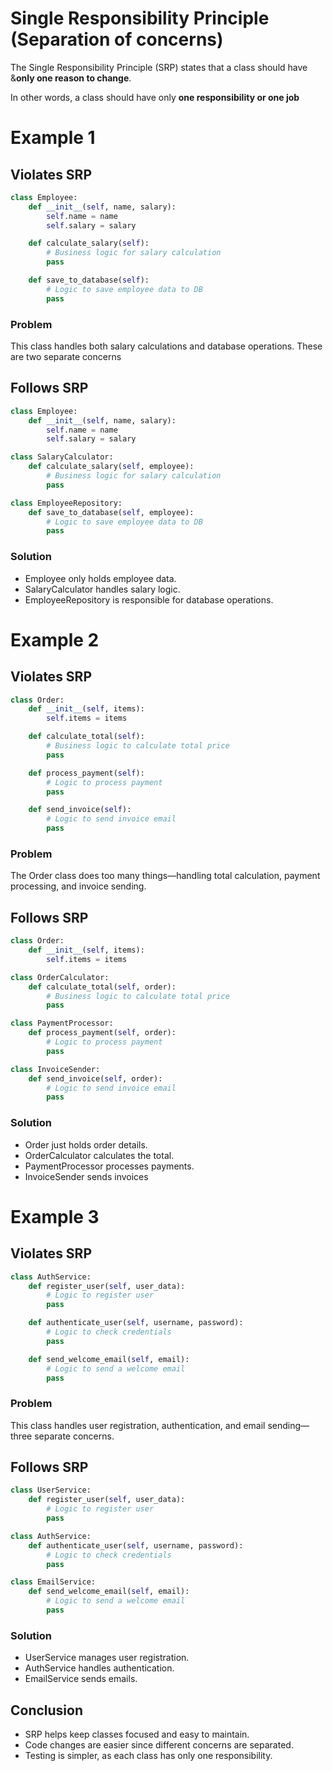 # Single Responsibility Principle (Separation of concerns)
The Single Responsibility Principle (SRP) states that a class should have &**only one reason to change**.

In other words, a class should have only **one responsibility or one job**

# Example 1
## Violates SRP
```python
class Employee:
    def __init__(self, name, salary):
        self.name = name
        self.salary = salary

    def calculate_salary(self):
        # Business logic for salary calculation
        pass

    def save_to_database(self):
        # Logic to save employee data to DB
        pass
```

### Problem
This class handles both salary calculations and database operations. These are two separate concerns

## Follows SRP
```python
class Employee:
    def __init__(self, name, salary):
        self.name = name
        self.salary = salary

class SalaryCalculator:
    def calculate_salary(self, employee):
        # Business logic for salary calculation
        pass

class EmployeeRepository:
    def save_to_database(self, employee):
        # Logic to save employee data to DB
        pass

```
### Solution
- Employee only holds employee data.
- SalaryCalculator handles salary logic.
- EmployeeRepository is responsible for database operations.

# Example 2
## Violates SRP
```python
class Order:
    def __init__(self, items):
        self.items = items

    def calculate_total(self):
        # Business logic to calculate total price
        pass

    def process_payment(self):
        # Logic to process payment
        pass

    def send_invoice(self):
        # Logic to send invoice email
        pass

```

### Problem
The Order class does too many things—handling total calculation, payment processing, and invoice sending.

## Follows SRP
```python
class Order:
    def __init__(self, items):
        self.items = items

class OrderCalculator:
    def calculate_total(self, order):
        # Business logic to calculate total price
        pass

class PaymentProcessor:
    def process_payment(self, order):
        # Logic to process payment
        pass

class InvoiceSender:
    def send_invoice(self, order):
        # Logic to send invoice email
        pass


```
### Solution
- Order just holds order details.
- OrderCalculator calculates the total.
- PaymentProcessor processes payments.
- InvoiceSender sends invoices

# Example 3
## Violates SRP
```python
class AuthService:
    def register_user(self, user_data):
        # Logic to register user
        pass

    def authenticate_user(self, username, password):
        # Logic to check credentials
        pass

    def send_welcome_email(self, email):
        # Logic to send a welcome email
        pass


```

### Problem
This class handles user registration, authentication, and email sending—three separate concerns.

## Follows SRP
```python
class UserService:
    def register_user(self, user_data):
        # Logic to register user
        pass

class AuthService:
    def authenticate_user(self, username, password):
        # Logic to check credentials
        pass

class EmailService:
    def send_welcome_email(self, email):
        # Logic to send a welcome email
        pass
```
### Solution
- UserService manages user registration.
- AuthService handles authentication.
- EmailService sends emails.

## Conclusion
- SRP helps keep classes focused and easy to maintain.
- Code changes are easier since different concerns are separated.
- Testing is simpler, as each class has only one responsibility.
